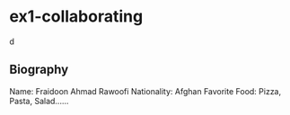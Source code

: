 
# ex1-collaborating
d

## Biography

Name: Fraidoon Ahmad Rawoofi
Nationality: Afghan
Favorite Food: Pizza, Pasta, Salad......
